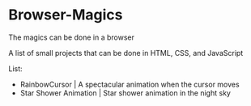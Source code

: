 # Browser-Magics
The magics can be done in a browser

A list of small projects that can be done in HTML, CSS, and JavaScript

List:
- RainbowCursor | A spectacular animation when the cursor moves
- Star Shower Animation | Star shower animation in the night sky
